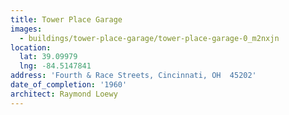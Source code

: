 ```yaml
---
title: Tower Place Garage
images:
  - buildings/tower-place-garage/tower-place-garage-0_m2nxjn
location:
  lat: 39.09979
  lng: -84.5147841
address: 'Fourth & Race Streets, Cincinnati, OH  45202'
date_of_completion: '1960'
architect: Raymond Loewy
---
```


